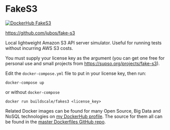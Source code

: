# FakeS3

[![DockerHub FakeS3](https://img.shields.io/badge/DockerHub-buildscale%2Ffakes3-blue)](https://hub.docker.com/repository/docker/buildscale/fakes3)

https://github.com/jubos/fake-s3

Local lightweight Amazon S3 API server simulator. Useful for running tests without incurring AWS S3 costs.

You must supply your license key as the argument (you can get one free for personal use and small projects from https://supso.org/projects/fake-s3).

Edit the `docker-compose.yml` file to put in your license key, then run:
```
docker-compose up
```

or without `docker-compose`

```
docker run buildscale/fakes3 <license_key>
```

Related Docker images can be found for many Open Source, Big Data and NoSQL technologies on [my DockerHub profile](https://hub.docker.com/r/buildscale). The source for them all can be found in the [master Dockerfiles GitHub repo](https://github.com/BuildScale/Dockerfiles/).
